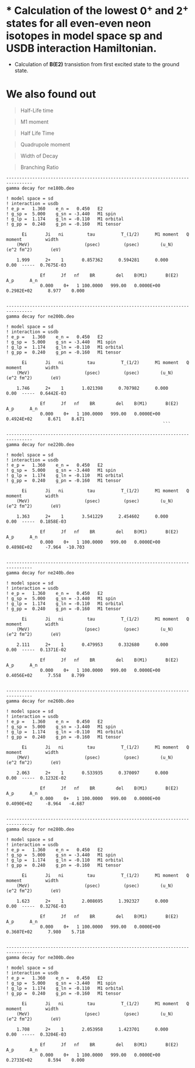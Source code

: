 # * Calculation of the lowest $0^+$ and $2^+$ states for all even-even neon isotopes in model space sp and USDB interaction Hamiltonian.
* Calculation of  **B(E2)** transistion from first excited state to the ground state. 
# We also found out 
> Half-Life time

> M1 moment

> Half Life Time

> Quadrupole moment

> Width of Decay

> Branching Ratio
```
--------------------------------------------------------------------------------
gamma decay for ne180b.deo     

! model space = sd                                          
! interaction = usdb                                        
! e_p =   1.360    e_n =   0.450   E2                       
! g_sp =  5.000    g_sn = -3.440   M1 spin                  
! g_lp =  1.174    g_ln = -0.110   M1 orbital               
! g_pp =  0.240    g_pn = -0.160   M1 tensor                

      Ei       Ji   ni         tau          T_(1/2)      M1 moment   Q moment         width
    (MeV)                     (psec)         (psec)        (u_N)    (e^2 fm^2)       (eV)

    1.999      2+    1       0.857362      0.594281      0.000         0.00  -----  0.7675E-03      
                                                                                                    
             Ef      Jf   nf    BR        del    B(M1)       B(E2)           A_p      A_n           
             0.000    0+   1 100.0000   999.00   0.0000E+00  0.2982E+02      8.977    0.000         
                                                                                                    
```
```
--------------------------------------------------------------------------------
gamma decay for ne200b.deo     

! model space = sd                                          
! interaction = usdb                                        
! e_p =   1.360    e_n =   0.450   E2                       
! g_sp =  5.000    g_sn = -3.440   M1 spin                  
! g_lp =  1.174    g_ln = -0.110   M1 orbital               
! g_pp =  0.240    g_pn = -0.160   M1 tensor                

      Ei       Ji   ni         tau          T_(1/2)      M1 moment   Q moment         width
    (MeV)                     (psec)         (psec)        (u_N)    (e^2 fm^2)       (eV)

    1.746      2+    1       1.021398      0.707982      0.000         0.00  -----  0.6442E-03      
                                                                                                    
             Ef      Jf   nf    BR        del    B(M1)       B(E2)           A_p      A_n           
             0.000    0+   1 100.0000   999.00   0.0000E+00  0.4924E+02      8.671    8.671         
                                                            ```
```

```
--------------------------------------------------------------------------------
gamma decay for ne220b.deo     

! model space = sd                                          
! interaction = usdb                                        
! e_p =   1.360    e_n =   0.450   E2                       
! g_sp =  5.000    g_sn = -3.440   M1 spin                  
! g_lp =  1.174    g_ln = -0.110   M1 orbital               
! g_pp =  0.240    g_pn = -0.160   M1 tensor                

      Ei       Ji   ni         tau          T_(1/2)      M1 moment   Q moment         width
    (MeV)                     (psec)         (psec)        (u_N)    (e^2 fm^2)       (eV)

    1.363      2+    1       3.541229      2.454602      0.000         0.00  -----  0.1858E-03      
                                                                                                    
             Ef      Jf   nf    BR        del    B(M1)       B(E2)           A_p      A_n           
             0.000    0+   1 100.0000   999.00   0.0000E+00  0.4898E+02     -7.964  -10.703         
                                                                                                    
```


```
--------------------------------------------------------------------------------
gamma decay for ne240b.deo     

! model space = sd                                          
! interaction = usdb                                        
! e_p =   1.360    e_n =   0.450   E2                       
! g_sp =  5.000    g_sn = -3.440   M1 spin                  
! g_lp =  1.174    g_ln = -0.110   M1 orbital               
! g_pp =  0.240    g_pn = -0.160   M1 tensor                

      Ei       Ji   ni         tau          T_(1/2)      M1 moment   Q moment         width
    (MeV)                     (psec)         (psec)        (u_N)    (e^2 fm^2)       (eV)

    2.111      2+    1       0.479953      0.332680      0.000         0.00  -----  0.1371E-02      
                                                                                                    
             Ef      Jf   nf    BR        del    B(M1)       B(E2)           A_p      A_n           
             0.000    0+   1 100.0000   999.00   0.0000E+00  0.4056E+02      7.558    8.799         
                                                                                                    
```


```
--------------------------------------------------------------------------------
gamma decay for ne260b.deo     

! model space = sd                                          
! interaction = usdb                                        
! e_p =   1.360    e_n =   0.450   E2                       
! g_sp =  5.000    g_sn = -3.440   M1 spin                  
! g_lp =  1.174    g_ln = -0.110   M1 orbital               
! g_pp =  0.240    g_pn = -0.160   M1 tensor                

      Ei       Ji   ni         tau          T_(1/2)      M1 moment   Q moment         width
    (MeV)                     (psec)         (psec)        (u_N)    (e^2 fm^2)       (eV)

    2.063      2+    1       0.533935      0.370097      0.000         0.00  -----  0.1232E-02      
                                                                                                    
             Ef      Jf   nf    BR        del    B(M1)       B(E2)           A_p      A_n           
             0.000    0+   1 100.0000   999.00   0.0000E+00  0.4090E+02     -8.964   -4.687         
                                                                                                    

```



```
--------------------------------------------------------------------------------
gamma decay for ne280b.deo     

! model space = sd                                          
! interaction = usdb                                        
! e_p =   1.360    e_n =   0.450   E2                       
! g_sp =  5.000    g_sn = -3.440   M1 spin                  
! g_lp =  1.174    g_ln = -0.110   M1 orbital               
! g_pp =  0.240    g_pn = -0.160   M1 tensor                

      Ei       Ji   ni         tau          T_(1/2)      M1 moment   Q moment         width
    (MeV)                     (psec)         (psec)        (u_N)    (e^2 fm^2)       (eV)

    1.623      2+    1       2.008695      1.392327      0.000         0.00  -----  0.3276E-03      
                                                                                                    
             Ef      Jf   nf    BR        del    B(M1)       B(E2)           A_p      A_n           
             0.000    0+   1 100.0000   999.00   0.0000E+00  0.3607E+02      7.980    5.718         
                                                                                                    

```




```
--------------------------------------------------------------------------------
gamma decay for ne300b.deo     

! model space = sd                                          
! interaction = usdb                                        
! e_p =   1.360    e_n =   0.450   E2                       
! g_sp =  5.000    g_sn = -3.440   M1 spin                  
! g_lp =  1.174    g_ln = -0.110   M1 orbital               
! g_pp =  0.240    g_pn = -0.160   M1 tensor                

      Ei       Ji   ni         tau          T_(1/2)      M1 moment   Q moment         width
    (MeV)                     (psec)         (psec)        (u_N)    (e^2 fm^2)       (eV)

    1.708      2+    1       2.053958      1.423701      0.000         0.00  -----  0.3204E-03      
                                                                                                    
             Ef      Jf   nf    BR        del    B(M1)       B(E2)           A_p      A_n           
             0.000    0+   1 100.0000   999.00   0.0000E+00  0.2733E+02      8.594    0.000         
                                                                                                    

```
